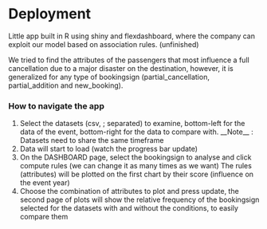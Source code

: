 # Deployment
Little app built in R using shiny and flexdashboard, where the company can exploit our model based on association rules. (unfinished)

We tried to find the attributes of the passengers that most influence a full cancellation due to a major disaster on the destination, however, it is generalized for any type of bookingsign (partial_cancellation, partial_addition and new_booking).

 ### How to navigate the app
 <ol>
<li>Select the datasets (csv, ; separated) to examine, bottom-left for the data of the event, bottom-right for the data to compare with. __Note__ : Datasets need to share the same timeframe</li>

<li>Data will start to load (watch the progress bar update)</li>
<li>On the DASHBOARD page, select the bookingsign to analyse and click compute rules (we can change it as many times as we want)
     The rules (attributes) will be plotted on the first chart by their score (influence on the event year)</li>
<li>Choose the combination of attributes to plot and press update, the second page of plots will show the relative frequency of the bookingsign selected for the datasets with and without the conditions, to easily compare them</li>
</ol>
